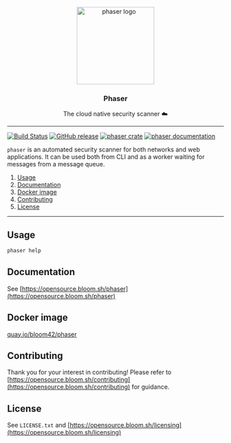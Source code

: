 <p align="center">
  <img alt="phaser logo" src="https://bloom.sh/imgs/logos/phaser_256.png" height="180" />
  <h3 align="center">Phaser</h3>
  <p align="center">The cloud native security scanner ☁️</p>
</p>

--------

[![Build Status](https://travis-ci.org/bloom42/phaser.svg?branch=master)](https://travis-ci.org/bloom42/phaser)
[![GitHub release](https://img.shields.io/github/release/bloom42/phaser.svg)](https://github.com/bloom42/phaser/releases)
[![phaser crate](https://img.shields.io/crates/v/phaser.svg)](https://crates.io/crates/phaser)
[![phaser documentation](https://docs.rs/phaser/badge.svg)](https://docs.rs/phaser)

`phaser` is an automated security scanner for both networks and web applications.
It can be used both from CLI and as a worker waiting for messages from a message queue.

1. [Usage](#usage)
2. [Documentation](#documentation)
3. [Docker image](#docker-image)
4. [Contributing](#contributing)
5. [License](#license)

-------------------

## Usage

```bash
phaser help
```


## Documentation

See [https://opensource.bloom.sh/phaser](https://opensource.bloom.sh/phaser)


## Docker image

[quay.io/bloom42/phaser](https://quay.io/repository/bloom42/phaser?tab=tags)


## Contributing

Thank you for your interest in contributing! Please refer to
[https://opensource.bloom.sh/contributing](https://opensource.bloom.sh/contributing) for guidance.

## License

See `LICENSE.txt` and [https://opensource.bloom.sh/licensing](https://opensource.bloom.sh/licensing)
